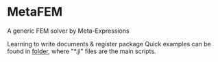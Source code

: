 # MetaFEM
A generic FEM solver by Meta-Expressions

Learning to write documents & register package
Quick examples can be found in [folder](https://github.com/jxx2/MetaFEM/tree/main/examples), where "*.jl" files are the main scripts. 

